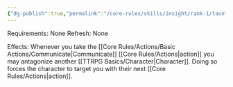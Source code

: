 ```yaml
---
{"dg-publish":true,"permalink":"/core-rules/skills/insight/rank-1/taunt/"}
---
```


Requirements: None
Refresh: None

Effects:
Whenever you take the [[Core Rules/Actions/Basic Actions/Communicate\|Communicate]] [[Core Rules/Actions\|action]] you may antagonize another [[TTRPG Basics/Character\|Character]]. Doing so forces the character to target you with their next [[Core Rules/Actions\|action]].